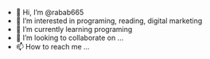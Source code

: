 - 👋 Hi, I’m @rabab665
- 👀 I’m interested in programing, reading, digital marketing 
- 🌱 I’m currently learning programing 
- 💞️ I’m looking to collaborate on ...
- 📫 How to reach me ...

<!---
rabab665/rabab665 is a ✨ special ✨ repository because its `README.md` (this file) appears on your GitHub profile.
You can click the Preview link to take a look at your changes.
--->
